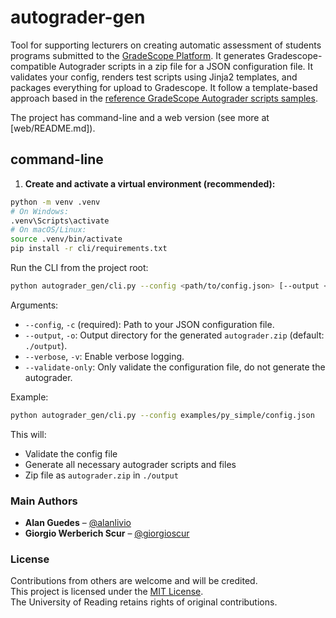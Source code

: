 # autograder-gen

Tool for supporting lecturers on creating automatic assessment of students programs submitted to the [GradeScope Platform](https://www.gradescope.com/).
It generates Gradescope-compatible Autograder scripts in a zip file for a JSON configuration file. It validates your config, renders test scripts using Jinja2 templates, and packages everything for upload to Gradescope. It follow a template-based approach based in the [reference GradeScope Autograder scripts samples](https://gradescope-autograders.readthedocs.io/).

The project has command-line and a web version (see more at [web/README.md]).

## command-line

1. **Create and activate a virtual environment (recommended):**

```bash
python -m venv .venv
# On Windows:
.venv\Scripts\activate
# On macOS/Linux:
source .venv/bin/activate
pip install -r cli/requirements.txt
```

Run the CLI from the project root:

```sh
python autograder_gen/cli.py --config <path/to/config.json> [--output <output_dir>] [--verbose] [--validate-only]
```

Arguments:

- `--config`, `-c` (required): Path to your JSON configuration file.
- `--output`, `-o`: Output directory for the generated `autograder.zip` (default: `./output`).
- `--verbose`, `-v`: Enable verbose logging.
- `--validate-only`: Only validate the configuration file, do not generate the autograder.

Example:

```sh
python autograder_gen/cli.py --config examples/py_simple/config.json
```

This will:

- Validate the config file
- Generate all necessary autograder scripts and files
- Zip file as `autograder.zip` in `./output`

### Main Authors

- **Alan Guedes** – [@alanlivio](https://github.com/alanlivio)  
- **Giorgio Werberich Scur** – [@giorgioscur](https://github.com/giorgioscur)

### License

Contributions from others are welcome and will be credited.  
This project is licensed under the [MIT License](LICENSE).  
The University of Reading retains rights of original contributions.  
